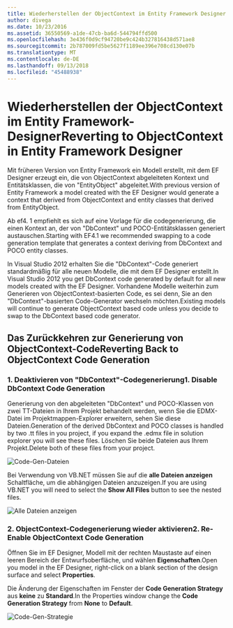 ```yaml
---
title: Wiederherstellen der ObjectContext im Entity Framework Designer - EF6
author: divega
ms.date: 10/23/2016
ms.assetid: 36550569-a1de-47cb-ba6d-544794ffd500
ms.openlocfilehash: 3e436f0d9cf94720be9c424b327816438d571ae8
ms.sourcegitcommit: 2b787009fd5be5627f1189ee396e708cd130e07b
ms.translationtype: MT
ms.contentlocale: de-DE
ms.lasthandoff: 09/13/2018
ms.locfileid: "45488938"
---
```

# <a name="reverting-to-objectcontext-in-entity-framework-designer"></a><span data-ttu-id="cf479-102">Wiederherstellen der ObjectContext im Entity Framework-Designer</span><span class="sxs-lookup"><span data-stu-id="cf479-102">Reverting to ObjectContext in Entity Framework Designer</span></span>
<span data-ttu-id="cf479-103">Mit früheren Version von Entity Framework ein Modell erstellt, mit dem EF Designer erzeugt ein, die von ObjectContext abgeleiteten Kontext und Entitätsklassen, die von "EntityObject" abgeleitet.</span><span class="sxs-lookup"><span data-stu-id="cf479-103">With previous version of Entity Framework a model created with the EF Designer would generate a context that derived from ObjectContext and entity classes that derived from EntityObject.</span></span>

<span data-ttu-id="cf479-104">Ab ef4. 1 empfiehlt es sich auf eine Vorlage für die codegenerierung, die einen Kontext an, der von "DbContext" und POCO-Entitätsklassen generiert austauschen.</span><span class="sxs-lookup"><span data-stu-id="cf479-104">Starting with EF4.1 we recommended swapping to a code generation template that generates a context deriving from DbContext and POCO entity classes.</span></span>

<span data-ttu-id="cf479-105">In Visual Studio 2012 erhalten Sie die "DbContext"-Code generiert standardmäßig für alle neuen Modelle, die mit dem EF Designer erstellt.</span><span class="sxs-lookup"><span data-stu-id="cf479-105">In Visual Studio 2012 you get DbContext code generated by default for all new models created with the EF Designer.</span></span> <span data-ttu-id="cf479-106">Vorhandene Modelle weiterhin zum Generieren von ObjectContext-basierten Code, es sei denn, Sie an den "DbContext"-basierten Code-Generator wechseln möchten.</span><span class="sxs-lookup"><span data-stu-id="cf479-106">Existing models will continue to generate ObjectContext based code unless you decide to swap to the DbContext based code generator.</span></span>

## <a name="reverting-back-to-objectcontext-code-generation"></a><span data-ttu-id="cf479-107">Das Zurückkehren zur Generierung von ObjectContext-Code</span><span class="sxs-lookup"><span data-stu-id="cf479-107">Reverting Back to ObjectContext Code Generation</span></span>

### <a name="1-disable-dbcontext-code-generation"></a><span data-ttu-id="cf479-108">1. Deaktivieren von "DbContext"-Codegenerierung</span><span class="sxs-lookup"><span data-stu-id="cf479-108">1. Disable DbContext Code Generation</span></span>

<span data-ttu-id="cf479-109">Generierung von den abgeleiteten "DbContext" und POCO-Klassen von zwei TT-Dateien in Ihrem Projekt behandelt werden, wenn Sie die EDMX-Datei im Projektmappen-Explorer erweitern, sehen Sie diese Dateien.</span><span class="sxs-lookup"><span data-stu-id="cf479-109">Generation of the derived DbContext and POCO classes is handled by two .tt files in you project, if you expand the .edmx file in solution explorer you will see these files.</span></span> <span data-ttu-id="cf479-110">Löschen Sie beide Dateien aus Ihrem Projekt.</span><span class="sxs-lookup"><span data-stu-id="cf479-110">Delete both of these files from your project.</span></span>

![Code-Gen-Dateien](~/ef6/media/codegenfiles.png)

<span data-ttu-id="cf479-112">Bei Verwendung von VB.NET müssen Sie auf die **alle Dateien anzeigen** Schaltfläche, um die abhängigen Dateien anzuzeigen.</span><span class="sxs-lookup"><span data-stu-id="cf479-112">If you are using VB.NET you will need to select the **Show All Files** button to see the nested files.</span></span>

![Alle Dateien anzeigen](~/ef6/media/showallfiles.png)

### <a name="2-re-enable-objectcontext-code-generation"></a><span data-ttu-id="cf479-114">2. ObjectContext-Codegenerierung wieder aktivieren</span><span class="sxs-lookup"><span data-stu-id="cf479-114">2. Re-Enable ObjectContext Code Generation</span></span>

<span data-ttu-id="cf479-115">Öffnen Sie im EF Designer, Modell mit der rechten Maustaste auf einen leeren Bereich der Entwurfsoberfläche, und wählen **Eigenschaften**.</span><span class="sxs-lookup"><span data-stu-id="cf479-115">Open you model in the EF Designer, right-click on a blank section of the design surface and select **Properties**.</span></span>

<span data-ttu-id="cf479-116">Die Änderung der Eigenschaften im Fenster der **Code Generation Strategy** aus **keine** zu **Standard**.</span><span class="sxs-lookup"><span data-stu-id="cf479-116">In the Properties window change the **Code Generation Strategy** from **None** to **Default**.</span></span>

![Code-Gen-Strategie](~/ef6/media/codegenstrategy.png)
